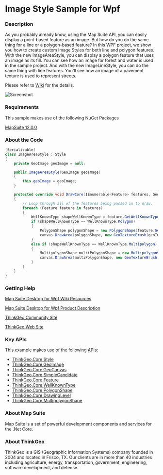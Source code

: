 # Image Style Sample for Wpf

### Description
As you probably already know, using the Map Suite API, you can easily display a point-based feature as an image. But how do you do the same thing for a line or a polygon-based feature? In this WPF project, we show you how to create custom Image Styles for both line and polygon features. With the new ImageAreaStyle, you can display a polygon feature that uses an image as its fill. You can see how an image for forest and water is used in the sample project. And with the new ImageLineStyle, you can do the same thing with line features. You'll see how an image of a pavement texture is used to represent streets.

Please refer to [Wiki](http://wiki.thinkgeo.com/wiki/thinkgeo_desktop_for_wpf) for the details.

![Screenshot](https://github.com/ThinkGeo/ImageStyleSample-ForWpf.NETCore/blob/master/Screenshot.png)

### Requirements

This sample makes use of the following NuGet Packages

[MapSuite 12.0.0](https://www.nuget.org/packages?q=ThinkGeo)

### About the Code
```csharp
[Serializable]
class ImageAreaStyle : Style
{
    private GeoImage geoImage = null;

    public ImageAreaStyle(GeoImage geoImage)
    {
        this.geoImage = geoImage;
    }

    protected override void DrawCore(IEnumerable<Feature> features, GeoCanvas canvas, Collection<SimpleCandidate> labelsInThisLayer, Collection<SimpleCandidate> labelsInAllLayers)
    {
        // Loop through all of the features being passed in to draw.
        foreach (Feature feature in features)
        {
            WellKnownType shapeWellKnownType = feature.GetWellKnownType();
            if (shapeWellKnownType == WellKnownType.Polygon)
            {
                PolygonShape polygonShape = new PolygonShape(feature.GetWellKnownBinary());
                canvas.DrawArea(polygonShape, new GeoTextureBrush(geoImage), DrawingLevel.LevelOne);
            }
            else if (shapeWellKnownType == WellKnownType.Multipolygon)
            {
                MultipolygonShape multiPolygonShape = new MultipolygonShape(feature.GetWellKnownBinary());
                canvas.DrawArea(multiPolygonShape, new GeoTextureBrush(geoImage), DrawingLevel.LevelOne);
            }
        }
    }
}
```
### Getting Help

[Map Suite Desktop for Wpf Wiki Resources](http://wiki.thinkgeo.com/wiki/thinkgeo_desktop_for_wpf)

[Map Suite Desktop for Wpf Product Description](https://thinkgeo.com/ui-controls#desktop-platforms)

[ThinkGeo Community Site](http://community.thinkgeo.com/)

[ThinkGeo Web Site](http://www.thinkgeo.com)

### Key APIs
This example makes use of the following APIs:

- [ThinkGeo.Core.Style](http://wiki.thinkgeo.com/wiki/12.0/apis/thinkgeo.core.style)
- [ThinkGeo.Core.GeoImage](http://wiki.thinkgeo.com/wiki/12.0/apis/thinkgeo.core.geoimage)
- [ThinkGeo.Core.GeoCanvas](http://wiki.thinkgeo.com/wiki/12.0/apis/thinkgeo.core.geocanvas)
- [ThinkGeo.Core.SimpleCandidate](http://wiki.thinkgeo.com/wiki/12.0/apis/thinkgeo.core.simplecandidate)
- [ThinkGeo.Core.Feature](http://wiki.thinkgeo.com/wiki/12.0/apis/thinkgeo.core.feature)
- [ThinkGeo.Core.WellKnownType](http://wiki.thinkgeo.com/wiki/12.0/apis/thinkgeo.core.wellknowntype)
- [ThinkGeo.Core.PolygonShape](http://wiki.thinkgeo.com/wiki/12.0/apis/thinkgeo.core.polygonshape)
- [ThinkGeo.Core.DrawingLevel](http://wiki.thinkgeo.com/wiki/12.0/apis/thinkgeo.core.drawinglevel)
- [ThinkGeo.Core.MultipolygonShape](http://wiki.thinkgeo.com/wiki/12.0/apis/thinkgeo.core.multipolygonshape)

### About Map Suite
Map Suite is a set of powerful development components and services for the .Net Core.

### About ThinkGeo
ThinkGeo is a GIS (Geographic Information Systems) company founded in 2004 and located in Frisco, TX. Our clients are in more than 40 industries including agriculture, energy, transportation, government, engineering, software development, and defense.
